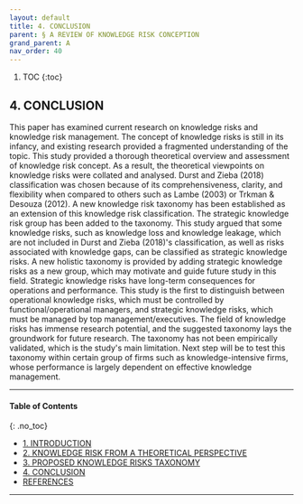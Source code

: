 ```yaml
---
layout: default
title: 4. CONCLUSION 
parent: § A REVIEW OF KNOWLEDGE RISK CONCEPTION  
grand_parent: A 
nav_order: 40 
---
```

<style>
.dont-break-out {
  /* These are technically the same, but use both */
  overflow-wrap: break-word;
  word-wrap: break-word;

     -ms-word-break: break-all;
  /* This is the dangerous one in WebKit, as it breaks things wherever */
  word-break: break-all;
  /* Instead use this non-standard one: */
  word-break: break-word;
}

.youtube-container {
    position: relative;
    width: 100%;
    height: 0;
    padding-bottom: 56.25%;
}
.youtube-video {
    position: absolute;
    top: 0;
    left: 0;
    width: 100%;
    height: 100%;
}

</style>

<div class="dont-break-out" markdown="1">

1. TOC
{:toc}

## 4. CONCLUSION
This paper has examined current research on knowledge risks and knowledge risk management. The concept of knowledge risks is still in its infancy, and existing research provided a fragmented understanding of the topic. This study provided a thorough theoretical overview and assessment of knowledge risk concept. As a result, the theoretical viewpoints on knowledge risks were collated and analysed. Durst and Zieba (2018) classification was chosen because of its comprehensiveness, clarity, and flexibility when compared to others such as Lambe (2003) or Trkman & Desouza (2012). A new knowledge risk taxonomy has been established as an extension of this knowledge risk classification. The strategic knowledge risk group has been added to the taxonomy. This study argued that some knowledge risks, such as knowledge loss and knowledge leakage, which are not included in Durst and Zieba (2018)'s classification, as well as risks associated with knowledge gaps, can be classified as strategic knowledge risks. A new holistic taxonomy is provided by adding strategic knowledge risks as a new group, which may motivate and guide future study in this field. Strategic knowledge risks have long-term consequences for operations and performance. This study is the first to distinguish between operational knowledge risks, which must be controlled by functional/operational managers, and strategic knowledge risks, which must be managed by top management/executives. The field of knowledge risks has immense research potential, and the suggested taxonomy lays the groundwork for future research. The taxonomy has not been empirically validated, which is the study's main limitation. Next step will be to test this taxonomy within certain group of firms such as knowledge-intensive firms, whose performance is largely dependent on effective knowledge management.

***

#### Table of Contents
{: .no_toc}

<ul><li> <a href="/docs/A/A-REVIEW-OF-KNOWLEDGE-RISK-CONCEPTION-1/">
1. INTRODUCTION</a></li><li> <a href="/docs/A/A-REVIEW-OF-KNOWLEDGE-RISK-CONCEPTION-2/">
2. KNOWLEDGE RISK FROM A THEORETICAL PERSPECTIVE</a></li><li> <a href="/docs/A/A-REVIEW-OF-KNOWLEDGE-RISK-CONCEPTION-3/">
3. PROPOSED KNOWLEDGE RISKS TAXONOMY</a></li><li> <a href="/docs/A/A-REVIEW-OF-KNOWLEDGE-RISK-CONCEPTION-4/">
4. CONCLUSION</a></li><li> <a href="/docs/A/A-REVIEW-OF-KNOWLEDGE-RISK-CONCEPTION-5/">
REFERENCES</a></li></ul>

***

</div>
